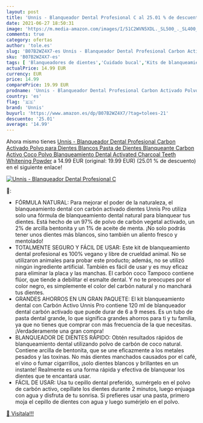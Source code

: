 ```yaml
---
layout: post
title: 'Unnis - Blanqueador Dental Profesional C al 25.01 % de descuento'
date: 2021-06-27 18:50:31
image: 'https://m.media-amazon.com/images/I/51C2WVN5XDL._SL500_._SL400_.jpg'
comments: true
category: ofertas
author: 'tole.es'
slug: 'B07B2WZ4X7-es Unnis - Blanqueador Dental Profesional Carbon Activado...'
sku: 'B07B2WZ4X7-es'
tags: [ 'Blanqueadores de dientes','Cuidado bucal','Kits de blanqueamiento de dientes','Salud y cuidado personal','de','dientes','pasta','unnis', ]
actualPrice: 14.99 EUR
currency: EUR
price: 14.99
comparePrice: 19.99 EUR
prodname: 'Unnis - Blanqueador Dental Profesional Carbon Activado Polvo para Dientes Blancos Pasta de Dientes Blanqueante Carbon Activo Coco Polvo Blanqueamiento Dental Activated Charcoal Teeth Whitening Powder'
country: 'es'
flag: '🇪🇸'
brand: 'Unnis'
buyurl: 'https://www.amazon.es/dp/B07B2WZ4X7/?tag=tolees-21'
descuento: '25.01'
average: '14.99'
---
```


Ahora mismo tienes [Unnis - Blanqueador Dental Profesional Carbon Activado Polvo para Dientes Blancos Pasta de Dientes Blanqueante Carbon Activo Coco Polvo Blanqueamiento Dental Activated Charcoal Teeth Whitening Powder](https://www.amazon.es/dp/B07B2WZ4X7/?tag=tolees-21) a 14.99 EUR (original: 19.99 EUR) (25.01 %  de descuento) en el siguiente enlace!

[![Unnis - Blanqueador Dental Profesional C](https://m.media-amazon.com/images/I/51C2WVN5XDL._SL500_._SL400_.jpg)](https://www.amazon.es/dp/B07B2WZ4X7/?tag=tolees-21)

🔎:

- FÓRMULA NATURAL: Para mejorar el poder de la naturaleza, el blanqueamiento dental con carbón activado dientes Unnis Pro utiliza solo una fórmula de blanqueamiento dental natural para blanquear tus dientes. Está hecho de un 97% de polvo de carbón vegetal activado, un 2% de arcilla bentonita y un 1% de aceite de menta. ¡No solo podrás tener unos dientes más blancos, sino también un aliento fresco y mentolado!
- TOTALMENTE SEGURO Y FÁCIL DE USAR: Este kit de blanqueamiento dental profesional es 100% vegano y libre de crueldad animal. No se utilizaron animales para probar este producto; además, no se utilizó ningún ingrediente artificial. También es fácil de usar y es muy eficaz para eliminar la placa y las manchas. El carbón coco Tampoco contiene flúor, que tiende a debilitar el esmalte dental. Y no te preocupes por el color negro, es simplemente el color del carbón natural y no manchará tus dientes.
- GRANDES AHORROS EN UN GRAN PAQUETE: El kit blanqueamiento dental con Carbón Activo Unnis Pro contiene 120 ml de blanqueador dental carbón activado que puede durar de 6 a 9 meses. Es un tubo de pasta dental grande, lo que significa grandes ahorros para ti y tu familia, ya que no tienes que comprar con más frecuencia de la que necesitas. ¡Verdaderamente una gran compra!
- BLANQUEADOR DE DIENTES RÁPIDO: Obtén resultados rápidos de blanqueamiento dental utilizando polvo de carbón de coco natural. Contiene arcilla de bentonita, que se une eficazmente a los metales pesados y las toxinas. No más dientes manchados causados por el café, el vino o fumar cigarrillos, ¡solo dientes blancos y brillantes en un instante! Realmente es una forma rápida y efectiva de blanquear los dientes que te encantará usar.
- FÁCIL DE USAR: Usa tu cepillo dental preferido, sumérgelo en el polvo de carbón activo, cepíllate los dientes durante 2 minutos, luego enjuaga con agua y disfruta de tu sonrisa. Si prefieres usar una pasta, primero moja el cepillo de dientes con agua y luego sumérjelo en el polvo.

[🛒 Visítala!!!](https://www.amazon.es/dp/B07B2WZ4X7/?tag=tolees-21)
